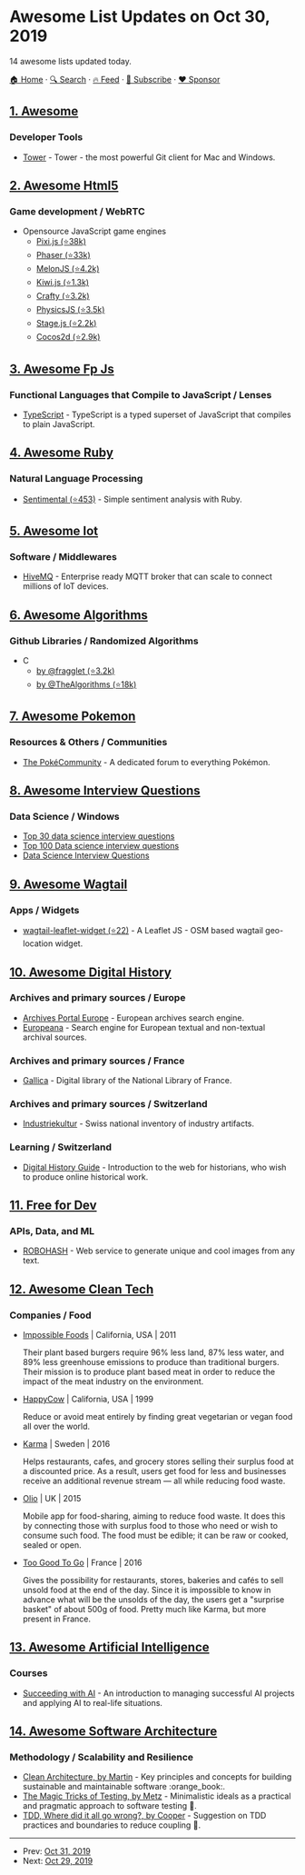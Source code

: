 # Awesome List Updates on Oct 30, 2019

14 awesome lists updated today.

[🏠 Home](/README.md) · [🔍 Search](https://www.trackawesomelist.com/search/) · [🔥 Feed](https://www.trackawesomelist.com/rss.xml) · [📮 Subscribe](https://trackawesomelist.us17.list-manage.com/subscribe?u=d2f0117aa829c83a63ec63c2f&id=36a103854c) · [❤️  Sponsor](https://github.com/sponsors/theowenyoung)



## [1. Awesome](/content/Awesome-Windows/Awesome/README.md)

### Developer Tools

*   [Tower](https://www.git-tower.com/windows) - Tower - the most powerful Git client for Mac and Windows.

## [2. Awesome Html5](/content/diegocard/awesome-html5/README.md)

### Game development / WebRTC

*   Opensource JavaScript game engines
    *   [Pixi.js (⭐38k)](https://github.com/pixijs/pixi.js)
    *   [Phaser (⭐33k)](https://github.com/photonstorm/phaser)
    *   [MelonJS (⭐4.2k)](https://github.com/melonjs/melonJS)
    *   [Kiwi.js (⭐1.3k)](https://github.com/gamelab/kiwi.js)
    *   [Crafty (⭐3.2k)](https://github.com/craftyjs/Crafty)
    *   [PhysicsJS (⭐3.5k)](https://github.com/wellcaffeinated/PhysicsJS)
    *   [Stage.js (⭐2.2k)](https://github.com/shakiba/stage.js)
    *   [Cocos2d (⭐2.9k)](https://github.com/cocos2d/cocos2d-html5)

## [3. Awesome Fp Js](/content/stoeffel/awesome-fp-js/README.md)

### Functional Languages that Compile to JavaScript / Lenses

*   [TypeScript](https://www.typescriptlang.org/) - TypeScript is a typed superset of JavaScript that compiles to plain JavaScript.

## [4. Awesome Ruby](/content/markets/awesome-ruby/README.md)

### Natural Language Processing

*   [Sentimental (⭐453)](https://github.com/7compass/sentimental) - Simple sentiment analysis with Ruby.

## [5. Awesome Iot](/content/HQarroum/awesome-iot/README.md)

### Software / Middlewares

*   [HiveMQ](https://www.hivemq.com/) - Enterprise ready MQTT broker that can scale to connect millions of IoT devices.

## [6. Awesome Algorithms](/content/tayllan/awesome-algorithms/README.md)

### Github Libraries / Randomized Algorithms

*   C
    *   [by @fragglet (⭐3.2k)](https://github.com/fragglet/c-algorithms)
    *   [by @TheAlgorithms (⭐18k)](https://github.com/TheAlgorithms/C)

## [7. Awesome Pokemon](/content/tobiasbueschel/awesome-pokemon/README.md)

### Resources & Others / Communities

*   [The PokéCommunity](https://www.pokecommunity.com/index.php) - A dedicated forum to everything Pokémon.

## [8. Awesome Interview Questions](/content/DopplerHQ/awesome-interview-questions/README.md)

### Data Science / Windows

*   [Top 30 data science interview questions](https://towardsdatascience.com/top-30-data-science-interview-questions-7dd9a96d3f5c)
*   [Top 100 Data science interview questions](https://www.datacamp.com/community/news/top-100-data-science-interview-questions-cc3lts7gj5j)
*   [Data Science Interview Questions](https://hackr.io/blog/data-science-interview-questions)

## [9. Awesome Wagtail](/content/springload/awesome-wagtail/README.md)

### Apps / Widgets

*   [wagtail-leaflet-widget (⭐22)](https://github.com/icpac-igad/wagtail-leaflet-widget) - A Leaflet JS - OSM based wagtail geo-location widget.

## [10. Awesome Digital History](/content/maehr/awesome-digital-history/README.md)

### Archives and primary sources / Europe

*   [Archives Portal Europe](https://www.archivesportaleurope.net/) - European archives search engine.
*   [Europeana](https://www.europeana.eu/) - Search engine for European textual and non-textual archival sources.

### Archives and primary sources / France

*   [Gallica](https://gallica.bnf.fr/) - Digital library of the National Library of France.

### Archives and primary sources / Switzerland

*   [Industriekultur](https://industriekultur.ch/) - Swiss national inventory of industry artifacts.

### Learning / Switzerland

*   [Digital History Guide](http://chnm.gmu.edu/digitalhistory/) - Introduction to the web for historians, who wish to produce online historical work.

## [11. Free for Dev](/content/ripienaar/free-for-dev/README.md)

### APIs, Data, and ML

*   [ROBOHASH](https://robohash.org/) - Web service to generate unique and cool images from any text.

## [12. Awesome Clean Tech](/content/nglgzz/awesome-clean-tech/README.md)

### Companies / Food

*   [Impossible Foods](https://impossiblefoods.com/) | California, USA | 2011

    Their plant based burgers require 96% less land, 87% less water, and 89% less greenhouse emissions to produce than traditional burgers. Their mission is to produce plant based meat in order to reduce the impact of the meat industry on the environment.
*   [HappyCow](https://www.happycow.net/) | California, USA | 1999

    Reduce or avoid meat entirely by finding great vegetarian or vegan food all over the world.
*   [Karma](https://new.karma.life/) | Sweden | 2016

    Helps restaurants, cafes, and grocery stores selling their surplus food at a discounted price. As a result, users get food for less and businesses receive an additional revenue stream — all while reducing food waste.
*   [Olio](https://olioex.com/) | UK | 2015

    Mobile app for food-sharing, aiming to reduce food waste. It does this by connecting those with surplus food to those who need or wish to consume such food. The food must be edible; it can be raw or cooked, sealed or open.
*   [Too Good To Go](https://toogoodtogo.com/en) | France | 2016

    Gives the possibility for restaurants, stores, bakeries and cafés to sell unsold food at the end of the day. Since it is impossible to know in advance what will be the unsolds of the day, the users get a "surprise basket" of about 500g of food. Pretty much like Karma, but more present in France.

## [13. Awesome Artificial Intelligence](/content/owainlewis/awesome-artificial-intelligence/README.md)

### Courses

*   [Succeeding with AI](https://www.manning.com/books/succeeding-with-ai) - An introduction to managing successful AI projects and applying AI to real-life situations.

## [14. Awesome Software Architecture](/content/simskij/awesome-software-architecture/README.md)

### Methodology / Scalability and Resilience

*   [Clean Architecture, by Martin](https://www.amazon.com/Clean-Architecture-Craftsmans-Software-Structure/dp/0134494164) - Key principles and concepts for building sustainable and maintainable software :orange\_book:.
*   [The Magic Tricks of Testing, by Metz](https://www.youtube.com/watch?v=URSWYvyc42M) - Minimalistic ideals as a practical and pragmatic approach to software testing 🎥.
*   [TDD, Where did it all go wrong?, by Cooper](https://www.infoq.com/presentations/tdd-original/) - Suggestion on TDD practices and boundaries to reduce coupling 🎥.

---

- Prev: [Oct 31, 2019](/content/2019/10/31/README.md)
- Next: [Oct 29, 2019](/content/2019/10/29/README.md)